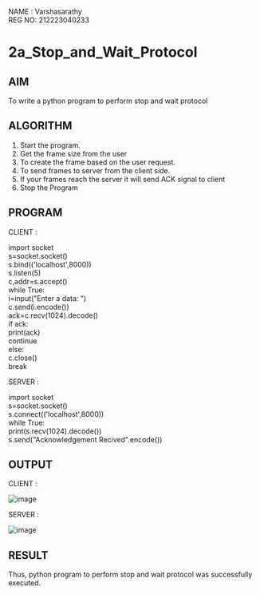 NAME : Varshasarathy  
REG NO: 212223040233

# 2a_Stop_and_Wait_Protocol
## AIM 
To write a python program to perform stop and wait protocol
## ALGORITHM
1. Start the program.
2. Get the frame size from the user
3. To create the frame based on the user request.
4. To send frames to server from the client side.
5. If your frames reach the server it will send ACK signal to client
6. Stop the Program
## PROGRAM 

CLIENT :            

import socket      
s=socket.socket()                
s.bind(('localhost',8000))         
s.listen(5)             
c,addr=s.accept()              
while True:                    
i=input("Enter a data: ")             
c.send(i.encode())             
ack=c.recv(1024).decode()         
if ack:          
print(ack)            
continue             
else:             
c.close()             
break   

SERVER :  

import socket      
s=socket.socket()                  
s.connect(('localhost',8000))          
while True:                     
print(s.recv(1024).decode())                  
s.send("Acknowledgement Recived".encode())                

## OUTPUT

CLIENT :

![image](https://github.com/user-attachments/assets/3fd42f33-0ffe-4352-bcc8-3500eeb9a358)


SERVER :

![image](https://github.com/user-attachments/assets/6e8890b0-1753-4882-8c27-449f926189ad)


## RESULT
Thus, python program to perform stop and wait protocol was successfully executed.
